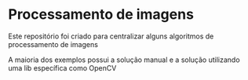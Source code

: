 # Processamento de imagens
<p>Este repositório foi criado para centralizar alguns algoritmos de processamento de imagens</p>
<p>A maioria dos exemplos possui a solução manual e a solução utilizando uma lib específica como OpenCV</p>
